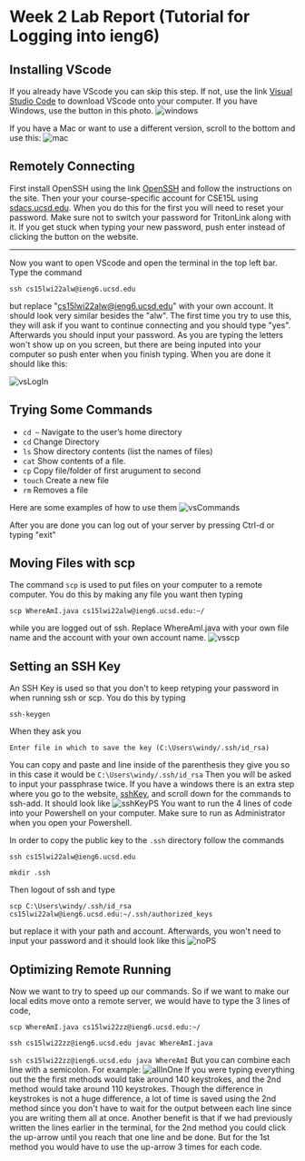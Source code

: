 # Week 2 Lab Report (Tutorial for Logging into ieng6)

## Installing VScode
If you already have VScode you can skip this step. If not, use the link [Visual Studio Code](https://code.visualstudio.com/) to download VScode onto your computer. 
If you have Windows, use the button in this photo.
![windows](photos/vsWindows.PNG)

If you have a Mac or want to use a different version, scroll to the bottom and use this:
![mac](photos/vsOther.PNG)

## Remotely Connecting
First install OpenSSH using the link [OpenSSH](https://docs.microsoft.com/en-us/windows-server/administration/openssh/openssh_install_firstuse) and follow the instructions on the site. Then your your course-specific account for CSE15L using [sdacs.ucsd.edu](https://sdacs.ucsd.edu/~icc/index.php). When you do this for the first you will need to reset your password. Make sure not to switch your password for TritonLink along with it. If you get stuck when typing your new password, push enter instead of clicking the button on the website.

---

Now you want to open VScode and open the terminal in the top left bar. Type the command 
```
ssh cs15lwi22alw@ieng6.ucsd.edu
```
but replace "cs15lwi22alw@ieng6.ucsd.edu" with your own account. It should look very similar besides the "alw". The first time you try to use this, they will ask if you want to continue connecting and you should type "yes". Afterwards you should input your password. As you are typing the letters won't show up on you screen, but there are being inputed into your computer so push enter when you finish typing. When you are done it should like this:

![vsLogIn](photos/vsLogIn.PNG)

## Trying Some Commands
- `cd ~`  Navigate to the user’s home directory
- `cd` Change Directory
- `ls`	Show directory contents (list the names of files)
- `cat`	Show contents of a file.
- `cp`	Copy file/folder of first arugument to second
- `touch` Create a new file
- `rm` Removes a file

Here are some examples of how to use them
![vsCommands](photos/vsCommands.PNG)

After you are done you can log out of your server by pressing Ctrl-d or typing "exit"
## Moving Files with scp
The command `scp` is used to put files on your computer to a remote computer. You do this by making any file you want then typing
```
scp WhereAmI.java cs15lwi22alw@ieng6.ucsd.edu:~/
```
while you are logged out of ssh. Replace WhereAmI.java with your own file name and the account with your own account name.
![vsscp](photos/vsscp.PNG)
## Setting an SSH Key
An SSH Key is used so that you don't to keep retyping your password in when running ssh or scp. You do this by typing
```
ssh-keygen
```
When they ask you
```
Enter file in which to save the key (C:\Users\windy/.ssh/id_rsa)
```
You can copy and paste and line inside of the parenthesis they give you so in this case it would be `C:\Users\windy/.ssh/id_rsa`
Then you will be asked to input your passphrase twice. If you have a windows there is an extra step where you go to the website, [sshKey](https://docs.microsoft.com/en-us/windows-server/administration/openssh/openssh_keymanagement#user-key-generation), and scroll down for the commands to ssh-add. It should look like 
![sshKeyPS](photos/sshKeyPS.PNG)
You want to run the 4 lines of code into your Powershell on your computer. Make sure to run as Administrator when you open your Powershell.

In order to copy the public key to the `.ssh` directory follow the commands

`ssh cs15lwi22alw@ieng6.ucsd.edu`

`mkdir .ssh`

Then logout of ssh and type

`scp C:\Users\windy/.ssh/id_rsa cs15lwi22alw@ieng6.ucsd.edu:~/.ssh/authorized_keys`

but replace it with your path and account.
Afterwards, you won't need to input your password and it should look like this
![noPS](photos/noPS.PNG)
## Optimizing Remote Running
Now we want to try to speed up our commands. So if we want to make our local edits move onto a remote server, we would have to type the 3 lines of code, 

`scp WhereAmI.java cs15lwi22zz@ieng6.ucsd.edu:~/` 

`ssh cs15lwi22zz@ieng6.ucsd.edu javac WhereAmI.java`  

`ssh cs15lwi22zz@ieng6.ucsd.edu java WhereAmI` 
But you can combine each line with a semicolon. For example:
![allInOne](photos/allInOne.PNG)
If you were typing everything out the the first methods would take around 140 keystrokes, and the 2nd method would take around 110 keystrokes. Though the difference in keystrokes is not a huge difference, a lot of time is saved using the 2nd method since you don't have to wait for the output between each line since you are writing them all at once. Another benefit is that if we had previously written the lines earlier in the terminal, for the 2nd method you could click the up-arrow until you reach that one line and be done. But for the 1st method you would have to use the up-arrow 3 times for each code.

